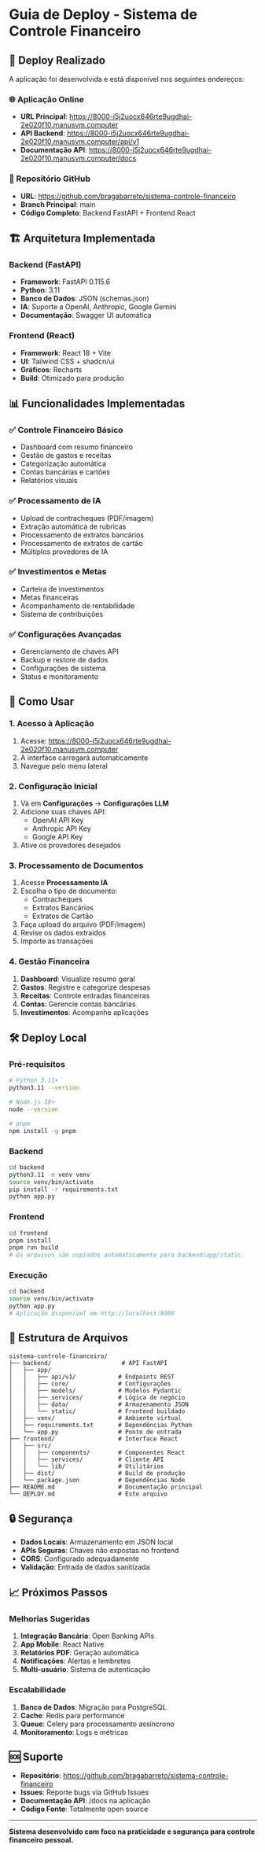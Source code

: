 # Guia de Deploy - Sistema de Controle Financeiro

## 🚀 Deploy Realizado

A aplicação foi desenvolvida e está disponível nos seguintes endereços:

### 🌐 Aplicação Online
- **URL Principal**: https://8000-i5j2uocx646rte9ugdhai-2e020f10.manusvm.computer
- **API Backend**: https://8000-i5j2uocx646rte9ugdhai-2e020f10.manusvm.computer/api/v1
- **Documentação API**: https://8000-i5j2uocx646rte9ugdhai-2e020f10.manusvm.computer/docs

### 📂 Repositório GitHub
- **URL**: https://github.com/bragabarreto/sistema-controle-financeiro
- **Branch Principal**: main
- **Código Completo**: Backend FastAPI + Frontend React

## 🏗️ Arquitetura Implementada

### Backend (FastAPI)
- **Framework**: FastAPI 0.115.6
- **Python**: 3.11
- **Banco de Dados**: JSON (schemas.json)
- **IA**: Suporte a OpenAI, Anthropic, Google Gemini
- **Documentação**: Swagger UI automática

### Frontend (React)
- **Framework**: React 18 + Vite
- **UI**: Tailwind CSS + shadcn/ui
- **Gráficos**: Recharts
- **Build**: Otimizado para produção

## 📊 Funcionalidades Implementadas

### ✅ Controle Financeiro Básico
- Dashboard com resumo financeiro
- Gestão de gastos e receitas
- Categorização automática
- Contas bancárias e cartões
- Relatórios visuais

### ✅ Processamento de IA
- Upload de contracheques (PDF/imagem)
- Extração automática de rubricas
- Processamento de extratos bancários
- Processamento de extratos de cartão
- Múltiplos provedores de IA

### ✅ Investimentos e Metas
- Carteira de investimentos
- Metas financeiras
- Acompanhamento de rentabilidade
- Sistema de contribuições

### ✅ Configurações Avançadas
- Gerenciamento de chaves API
- Backup e restore de dados
- Configurações de sistema
- Status e monitoramento

## 🔧 Como Usar

### 1. Acesso à Aplicação
1. Acesse: https://8000-i5j2uocx646rte9ugdhai-2e020f10.manusvm.computer
2. A interface carregará automaticamente
3. Navegue pelo menu lateral

### 2. Configuração Inicial
1. Vá em **Configurações** → **Configurações LLM**
2. Adicione suas chaves API:
   - OpenAI API Key
   - Anthropic API Key
   - Google API Key
3. Ative os provedores desejados

### 3. Processamento de Documentos
1. Acesse **Processamento IA**
2. Escolha o tipo de documento:
   - Contracheques
   - Extratos Bancários
   - Extratos de Cartão
3. Faça upload do arquivo (PDF/imagem)
4. Revise os dados extraídos
5. Importe as transações

### 4. Gestão Financeira
1. **Dashboard**: Visualize resumo geral
2. **Gastos**: Registre e categorize despesas
3. **Receitas**: Controle entradas financeiras
4. **Contas**: Gerencie contas bancárias
5. **Investimentos**: Acompanhe aplicações

## 🛠️ Deploy Local

### Pré-requisitos
```bash
# Python 3.11+
python3.11 --version

# Node.js 18+
node --version

# pnpm
npm install -g pnpm
```

### Backend
```bash
cd backend
python3.11 -m venv venv
source venv/bin/activate
pip install -r requirements.txt
python app.py
```

### Frontend
```bash
cd frontend
pnpm install
pnpm run build
# Os arquivos são copiados automaticamente para backend/app/static
```

### Execução
```bash
cd backend
source venv/bin/activate
python app.py
# Aplicação disponível em http://localhost:8000
```

## 📁 Estrutura de Arquivos

```
sistema-controle-financeiro/
├── backend/                    # API FastAPI
│   ├── app/
│   │   ├── api/v1/            # Endpoints REST
│   │   ├── core/              # Configurações
│   │   ├── models/            # Modelos Pydantic
│   │   ├── services/          # Lógica de negócio
│   │   ├── data/              # Armazenamento JSON
│   │   └── static/            # Frontend buildado
│   ├── venv/                  # Ambiente virtual
│   ├── requirements.txt       # Dependências Python
│   └── app.py                 # Ponto de entrada
├── frontend/                  # Interface React
│   ├── src/
│   │   ├── components/        # Componentes React
│   │   ├── services/          # Cliente API
│   │   └── lib/               # Utilitários
│   ├── dist/                  # Build de produção
│   └── package.json           # Dependências Node
├── README.md                  # Documentação principal
└── DEPLOY.md                  # Este arquivo
```

## 🔒 Segurança

- **Dados Locais**: Armazenamento em JSON local
- **APIs Seguras**: Chaves não expostas no frontend
- **CORS**: Configurado adequadamente
- **Validação**: Entrada de dados sanitizada

## 📈 Próximos Passos

### Melhorias Sugeridas
1. **Integração Bancária**: Open Banking APIs
2. **App Mobile**: React Native
3. **Relatórios PDF**: Geração automática
4. **Notificações**: Alertas e lembretes
5. **Multi-usuário**: Sistema de autenticação

### Escalabilidade
1. **Banco de Dados**: Migração para PostgreSQL
2. **Cache**: Redis para performance
3. **Queue**: Celery para processamento assíncrono
4. **Monitoramento**: Logs e métricas

## 🆘 Suporte

- **Repositório**: https://github.com/bragabarreto/sistema-controle-financeiro
- **Issues**: Reporte bugs via GitHub Issues
- **Documentação API**: /docs na aplicação
- **Código Fonte**: Totalmente open source

---

**Sistema desenvolvido com foco na praticidade e segurança para controle financeiro pessoal.**
